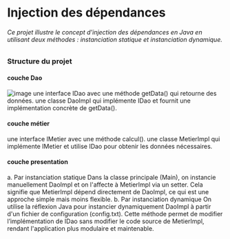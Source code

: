 # Injection des dépendances 
###### Ce projet illustre le concept d'injection des dépendances en Java en utilisant deux méthodes : instanciation statique et instanciation dynamique.
### Structure du projet
#### couche Dao 
![image](https://github.com/user-attachments/assets/477de817-789a-46d5-abea-c4ff61b69620)
une interface IDao avec une méthode getData() qui retourne des données.
une classe DaoImpl qui implémente IDao et fournit une implémentation concrète de getData().
#### couche métier
une interface IMetier avec une méthode calcul().
une classe MetierImpl qui implémente IMetier et utilise IDao pour obtenir les données nécessaires.
#### couche presentation 
a. Par instanciation statique
  Dans la classe principale (Main), on instancie manuellement DaoImpl et on l'affecte à MetierImpl via un setter.
  Cela signifie que MetierImpl dépend directement de DaoImpl, ce qui est une approche simple mais moins flexible.
b. Par instanciation dynamique
  On utilise la réflexion Java pour instancier dynamiquement DaoImpl à partir d'un fichier de configuration (config.txt).
  Cette méthode permet de modifier l’implémentation de IDao sans modifier le code source de MetierImpl, rendant l'application plus modulaire et maintenable.
  

